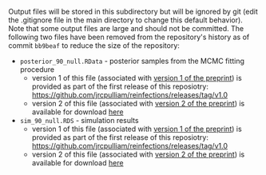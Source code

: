 Output files will be stored in this subdirectory but will be ignored by git (edit the .gitignore file in the main directory to change this default behavior). Note that some output files are large and should not be committed. The following two files have been removed from the repository's history as of commit `bb9beaf` to reduce the size of the repository:

- `posterior_90_null.RData` - posterior samples from the MCMC fitting procedure
    - version 1 of this file (associated with [version 1 of the preprint]( https://www.medrxiv.org/content/10.1101/2021.11.11.21266068v1)) is provided as part of the first release of this reposiotry: <https://github.com/jrcpulliam/reinfections/releases/tag/v1.0>
    - version 2 of this file (associated with [version 2 of the preprint]( https://www.medrxiv.org/content/10.1101/2021.11.11.21266068v2)) is available for download [here](https://zenodo.org/record/5745339/files/posterior_90_null_pub.RData?download=1)
- `sim_90_null.RDS` - simulation results
    - version 1 of this file (associated with [version 1 of the preprint]( https://www.medrxiv.org/content/10.1101/2021.11.11.21266068v1)) is provided as part of the first release of this reposiotry: <https://github.com/jrcpulliam/reinfections/releases/tag/v1.0>
    - version 2 of this file (associated with [version 2 of the preprint]( https://www.medrxiv.org/content/10.1101/2021.11.11.21266068v2)) is available for download [here](https://zenodo.org/record/5745339/files/sim_90_null_pub.RDS?download=1)
